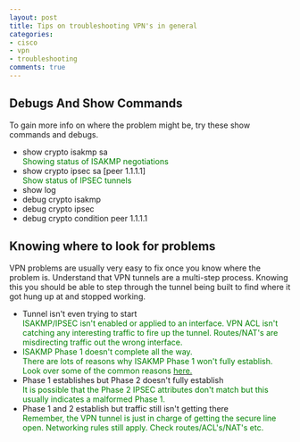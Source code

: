 ```yaml
---
layout: post
title: Tips on troubleshooting VPN's in general
categories:
- cisco
- vpn
- troubleshooting
comments: true
---
```

<h2>Debugs And Show Commands</h2>
To gain more info on where the problem might be, try these show commands and debugs.
<ul>
	<li>show crypto isakmp sa</li>
<span style="color: #008000;">Showing status of ISAKMP negotiations</span>
	<li>show crypto ipsec sa [peer 1.1.1.1]</li>
<span style="color: #008000;">Show status of IPSEC tunnels</span>
	<li>show log</li>
	<li>debug crypto isakmp</li>
	<li>debug crypto ipsec</li>
	<li>debug crypto condition peer 1.1.1.1</li>
</ul>
<h2>Knowing where to look for problems</h2>
VPN problems are usually very easy to fix once you know where the problem is. Understand that VPN tunnels are a multi-step process. Knowing this you should be able to step through the tunnel being built to find where it got hung up at and stopped working.
<ul>
	<li>Tunnel isn't even trying to start</li>
<span style="color: #008000;">ISAKMP/IPSEC isn't enabled or applied to an interface. VPN ACL isn't catching any interesting traffic to fire up the tunnel. Routes/NAT's are misdirecting traffic out the wrong interface.</span>
	<li><span style="color: #008000;">ISAKMP Phase 1 doesn't complete all the way.</span></li>
<span style="color: #008000;">There are lots of reasons why ISAKMP Phase 1 won't fully establish. Look over some of the common reasons </span><a href="/cisco-vpn-troubleshooting-encaps-but-no-decaps"><span style="color: #008000;">here.</span></a>
	<li>Phase 1 establishes but Phase 2 doesn't fully establish</li>
<span style="color: #008000;">It is possible that the Phase 2 IPSEC attributes don't match but this usually indicates a malformed Phase 1.</span>
	<li>Phase 1 and 2 establish but traffic still isn't getting there</li>
<span style="color: #008000;">Remember, the VPN tunnel is just in charge of getting the secure line open. Networking rules still apply. Check routes/ACL's/NAT's etc.</span></ul>
